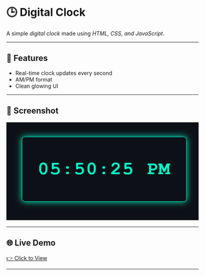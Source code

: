 # 🕒 Digital Clock

A simple *digital clock* made using *HTML, CSS, and JavaScript*.

---

## 🚀 Features
- Real-time clock updates every second  
- AM/PM format  
- Clean glowing UI  

---

## 📸 Screenshot
![Digital Clock Screenshot](screenshot.png)

---

## 🌐 Live Demo
[👉 Click to View](https://xyzvikram.github.io/digital-clock/)

---
